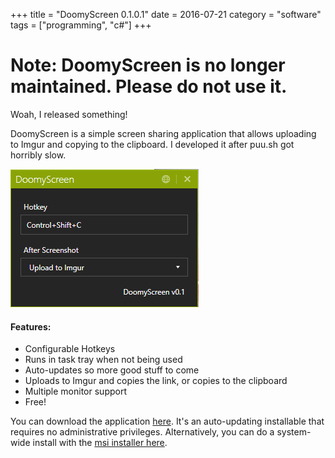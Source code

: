+++
title = "DoomyScreen 0.1.0.1"
date = 2016-07-21
category = "software"
tags = ["programming", "c#"]
+++

# Note: DoomyScreen is no longer maintained.  Please do not use it.

Woah, I released something!

DoomyScreen is a simple screen sharing application that allows uploading to Imgur and copying to the clipboard.  I developed it after puu.sh got horribly slow.  

![](/images/doomyscreen/Untitled.png)

#### Features:

- Configurable Hotkeys
- Runs in task tray when not being used
- Auto-updates so more good stuff to come
- Uploads to Imgur and copies the link, or copies to the clipboard
- Multiple monitor support
- Free!

You can download the application [here](/files/doomyscreen/Setup.exe).  It's an auto-updating installable that requires no administrative privileges.  Alternatively, you can do a system-wide install with the [msi installer here](/files/doomyscreen/Setup.msi). 